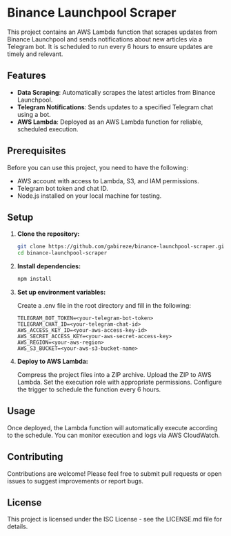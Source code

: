 # Binance Launchpool Scraper

This project contains an AWS Lambda function that scrapes updates from Binance Launchpool and sends notifications about new articles via a Telegram bot. It is scheduled to run every 6 hours to ensure updates are timely and relevant.

## Features

- **Data Scraping**: Automatically scrapes the latest articles from Binance Launchpool.
- **Telegram Notifications**: Sends updates to a specified Telegram chat using a bot.
- **AWS Lambda**: Deployed as an AWS Lambda function for reliable, scheduled execution.

## Prerequisites

Before you can use this project, you need to have the following:

- AWS account with access to Lambda, S3, and IAM permissions.
- Telegram bot token and chat ID.
- Node.js installed on your local machine for testing.

## Setup

1. **Clone the repository:**

   ```bash
   git clone https://github.com/gabireze/binance-launchpool-scraper.git
   cd binance-launchpool-scraper
   ```

2. **Install dependencies:**

   ```bash
   npm install
   ```

3. **Set up environment variables:**

   Create a .env file in the root directory and fill in the following:

   ```plaintext
   TELEGRAM_BOT_TOKEN=<your-telegram-bot-token>
   TELEGRAM_CHAT_ID=<your-telegram-chat-id>
   AWS_ACCESS_KEY_ID=<your-aws-access-key-id>
   AWS_SECRET_ACCESS_KEY=<your-aws-secret-access-key>
   AWS_REGION=<your-aws-region>
   AWS_S3_BUCKET=<your-aws-s3-bucket-name>
   ```

4. **Deploy to AWS Lambda:**

   Compress the project files into a ZIP archive.
   Upload the ZIP to AWS Lambda.
   Set the execution role with appropriate permissions.
   Configure the trigger to schedule the function every 6 hours.

## Usage

Once deployed, the Lambda function will automatically execute according to the schedule. You can monitor execution and logs via AWS CloudWatch.

## Contributing

Contributions are welcome! Please feel free to submit pull requests or open issues to suggest improvements or report bugs.

## License

This project is licensed under the ISC License - see the LICENSE.md file for details.
